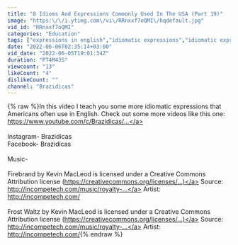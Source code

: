 ```yaml
---
title: "8 Idioms And Expressions Commonly Used In The USA (Part 19)"
image: "https:\/\/i.ytimg.com\/vi\/RRnxxf7oQMI\/hqdefault.jpg"
vid_id: "RRnxxf7oQMI"
categories: "Education"
tags: ["expressions in english","idiomatic expressions","idiomatic expressions english"]
date: "2022-06-06T02:35:14+03:00"
vid_date: "2022-06-05T19:01:34Z"
duration: "PT4M43S"
viewcount: "13"
likeCount: "4"
dislikeCount: ""
channel: "Brazidicas"
---
```

{% raw %}In this video I teach you some more idiomatic expressions that Americans often use in English. Check out some more videos like this one: <a rel="nofollow" target="blank" href="https://www.youtube.com/c/Brazidicas/...">https://www.youtube.com/c/Brazidicas/...</a><br /><br />Instagram- Brazidicas<br />Facebook- Brazidicas<br /><br />Music-<br /><br />Firebrand by Kevin MacLeod is licensed under a Creative Commons Attribution license (<a rel="nofollow" target="blank" href="https://creativecommons.org/licenses/​...)">https://creativecommons.org/licenses/​...)</a> Source: <a rel="nofollow" target="blank" href="http://incompetech.com/music/royalty-​...">http://incompetech.com/music/royalty-​...</a> Artist: <a rel="nofollow" target="blank" href="http://incompetech.com/​">http://incompetech.com/​</a><br /><br />Frost Waltz by Kevin MacLeod is licensed under a Creative Commons Attribution license (<a rel="nofollow" target="blank" href="https://creativecommons.org/licenses/​...)">https://creativecommons.org/licenses/​...)</a> Source: <a rel="nofollow" target="blank" href="http://incompetech.com/music/royalty-​...">http://incompetech.com/music/royalty-​...</a> Artist: <a rel="nofollow" target="blank" href="http://incompetech.com/">http://incompetech.com/</a>{% endraw %}
